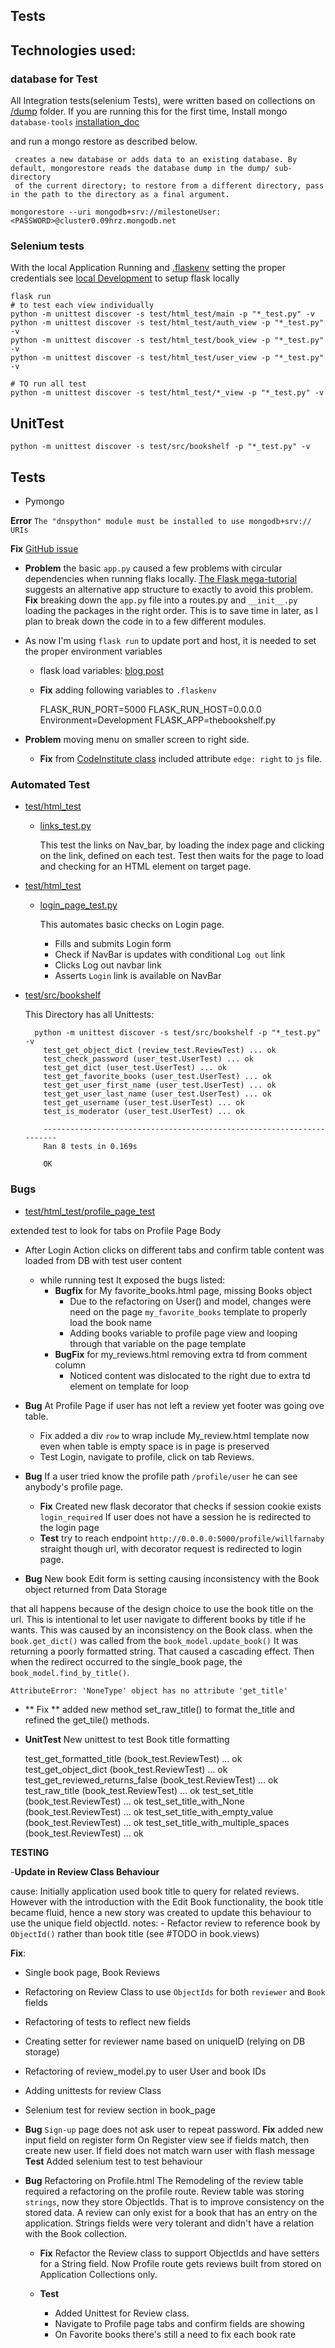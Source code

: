 Tests
---

## Technologies used:


### database for Test

All Integration tests(selenium Tests), were written based on collections on [/dump](https://github.com/diogo-pessoa/the-bookshelf/blob/master/dump) folder. If you are running this for the first time, Install mongo `database-tools` [installation_doc](https://docs.mongodb.com/database-tools/installation/installation/) 

and run a mongo restore as described below. 



```
 creates a new database or adds data to an existing database. By default, mongorestore reads the database dump in the dump/ sub-directory 
 of the current directory; to restore from a different directory, pass in the path to the directory as a final argument.
```


    mongorestore --uri mongodb+srv://milestoneUser:<PASSWORD>@cluster0.09hrz.mongodb.net 
     

### Selenium tests 

With the local Application Running and [.flaskenv](https://github.com/diogo-pessoa/the-bookshelf/blob/master/flaskenv.sample) setting the proper credentials see [local Development](https://github.com/diogo-pessoa/the-bookshelf/blob/master/TESTING.md##local-development) to setup flask locally 
    
    
    flask run
    # to test each view individually
    python -m unittest discover -s test/html_test/main -p "*_test.py" -v 
    python -m unittest discover -s test/html_test/auth_view -p "*_test.py" -v 
    python -m unittest discover -s test/html_test/book_view -p "*_test.py" -v 
    python -m unittest discover -s test/html_test/user_view -p "*_test.py" -v 

    # TO run all test
    python -m unittest discover -s test/html_test/*_view -p "*_test.py" -v  

## UnitTest

    python -m unittest discover -s test/src/bookshelf -p "*_test.py" -v


## Tests
    
- Pymongo 

**Error** `The "dnspython" module must be installed to use mongodb+srv:// URIs`

**Fix** [GitHub issue](https://github.com/getredash/redash/issues/2603)

- **Problem** the basic `app.py` caused a few problems with circular dependencies when running flaks locally. [The Flask mega-tutorial](https://blog.miguelgrinberg.com/post/the-flask-mega-tutorial-part-i-hello-world)
suggests an alternative app structure to exactly to avoid this problem. 
  **Fix** breaking down the `app.py` file into a routes.py and `__init__.py` loading the packages in the right order. This is to save time in later, as I plan to break down the code in to a few different modules.
  
- As now I'm using `flask run` to update port and host, it is needed to set the proper environment variables
  - flask load variables: [blog post](https://prettyprinted.com/tutorials/automatically_load_environment_variables_in_flask) 
  - **Fix** adding following variables to `.flaskenv`
    
        
      FLASK_RUN_PORT=5000
      FLASK_RUN_HOST=0.0.0.0
      Environment=Development
      FLASK_APP=thebookshelf.py

- **Problem** moving menu on smaller screen to right side.
  - **Fix**
    from [CodeInstitute class](https://github.com/Code-Institute-Solutions/TaskManagerAuth/blob/main/02-UserAuthenticationAndAuthorization/02-register_page/static/js/script.js)
    included attribute `edge: right`
    to `js` file.

### Automated Test

- [test/html_test](https://github.com/diogo-pessoa/the-bookshelf/blob/master/test/html_test)
  - [links_test.py](https://github.com/diogo-pessoa/the-bookshelf/blob/master/test/html_test/links_test.py)

    This test the links on Nav_bar, by loading the index page and clicking on the link, defined on each test. Test then
    waits for the page to load and checking for an HTML element on target page.


- [test/html_test](https://github.com/diogo-pessoa/the-bookshelf/blob/master/test/html_test)
  - [login_page_test.py](https://github.com/diogo-pessoa/the-bookshelf/blob/master/test/html_test/login_page_test.py)

    This automates basic checks on Login page.
    - Fills and submits Login form
    - Check if NavBar is updates with conditional `Log out` link
    - Clicks Log out navbar link
    - Asserts `Login` link is available on NavBar

- [test/src/bookshelf](https://github.com/diogo-pessoa/the-bookshelf/blob/master/test/src/bookshelf)

  This Directory has all Unittests:


        python -m unittest discover -s test/src/bookshelf -p "*_test.py" -v
          test_get_object_dict (review_test.ReviewTest) ... ok
          test_check_password (user_test.UserTest) ... ok
          test_get_dict (user_test.UserTest) ... ok
          test_get_favorite_books (user_test.UserTest) ... ok
          test_get_user_first_name (user_test.UserTest) ... ok
          test_get_user_last_name (user_test.UserTest) ... ok
          test_get_username (user_test.UserTest) ... ok
          test_is_moderator (user_test.UserTest) ... ok
          
          ----------------------------------------------------------------------
          Ran 8 tests in 0.169s
          
          OK

### Bugs

- [test/html_test/profile_page_test](https://github.com/diogo-pessoa/the-bookshelf/blob/master/test/html_test/profile_page_test.py)
  
extended test to look for tabs on Profile Page Body 
  - After Login Action clicks on different tabs and confirm table content was loaded from DB with test user content
    - while running test It exposed the bugs listed:
      - **Bugfix** for My favorite_books.html page, missing Books object
        - Due to the refactoring on User() and model, changes were need on the page `my_favorite_books` template to properly load the book name
        - Adding books variable to profile page view and looping through that variable on the page template
      - **BugFix** for my_reviews.html removing extra td from comment column 
        - Noticed content was dislocated to the right due to extra td element on template for loop

- **Bug**
  At Profile Page if user has not left a review yet footer was going ove table.
  - Fix added a div `row` to wrap include My_review.html template now even when table is empty space is in page is preserved
  - Test Login, navigate to profile, click on tab Reviews.
  
- **Bug** If a user tried know the profile path `/profile/user` he can see anybody's profile page. 
  - **Fix** Created new flask decorator that checks if session cookie exists `login_required` If user does not have a session he is redirected to the login page
  - **Test** try to reach endpoint `http://0.0.0.0:5000/profile/willfarnaby` straight though url, with decorator request is redirected to login page. 
  

- **Bug** New book Edit form is setting causing inconsistency with the Book object returned from Data Storage

that all happens because of the design choice to use the book title on the url. This is intentional to let user navigate to different books by title if he wants. 
This was caused by an inconsistency on the Book class. when the `book.get_dict()` was called from the `book_model.update_book()` It was returning a poorly formatted string. That caused a cascading effect. Then when the redirect occurred to the single_book page, the `book_model.find_by_title()`.  
    
    AttributeError: 'NoneType' object has no attribute 'get_title'

  - ** Fix ** added new method set_raw_title() to format the_title and refined the get_tile() methods.   
  - **UnitTest** New unittest to test Book title formatting
    
    
    test_get_formatted_title (book_test.ReviewTest) ... ok
    test_get_object_dict (book_test.ReviewTest) ... ok
    test_get_reviewed_returns_false (book_test.ReviewTest) ... ok
    test_raw_title (book_test.ReviewTest) ... ok
    test_set_title (book_test.ReviewTest) ... ok
    test_set_title_with_None (book_test.ReviewTest) ... ok
    test_set_title_with_empty_value (book_test.ReviewTest) ... ok
    test_set_title_with_multiple_spaces (book_test.ReviewTest) ... ok


**TESTING**

-**Update in Review Class Behaviour**

 cause: Initially application used book title to query for related reviews. However with the introduction with the Edit Book functionality, the book title became fluid, hence a new story was created to update this behaviour to use the unique field objectId.
 notes:  - Refactor review to reference book by `ObjectId()` rather than book title (see #TODO in book.views)

 **Fix**:
  - Single book page, Book Reviews
  - Refactoring on Review Class to use `ObjectIds` for both `reviewer` and `Book` fields
  - Refactoring of tests to reflect new fields
  - Creating setter for reviewer name based on uniqueID (relying on DB storage)
  - Refactoring of review_model.py to user User and book IDs
  - Adding unittests for review Class
  - Selenium test for review section in book_page

- **Bug** `Sign-up` page does not ask user to repeat password.
  **Fix** added new input field on register form
    On Register view see if fields match, then create new user. 
    If field does not match warn user with flash message
  **Test** Added selenium test to test behaviour


- **Bug** Refactoring on Profile.html 
  The Remodeling of the review table required a refactoring on the profile route. Review table was storing `strings`, now they store ObjectIds. 
  That is to improve consistency on the stored data. A review can only exist for a book that has an entry on the application. Strings fields were very tolerant and didn't have a relation with the Book collection.
  
  - **Fix**
    Refactor the Review class to support ObjectIds and have setters for a String field. 
    Now Profile route gets reviews built from stored on Application Collections only.
    
  - **Test**
    - Added Unittest for Review class.
    - Navigate to Profile page tabs and confirm fields are showing
    - On Favorite books there's still a need to fix each book rate



